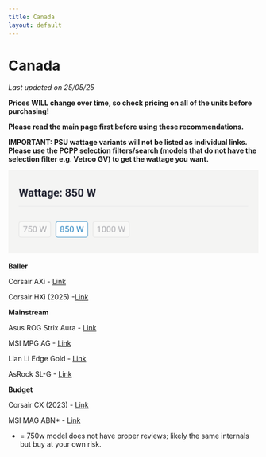 ```yaml
---
title: Canada
layout: default
---
```


# Canada

*Last updated on 25/05/25*

**Prices WILL change over time, so check pricing on all of the units before purchasing!**

**Please read the main page first before using these recommendations.**

**IMPORTANT: PSU wattage variants will not be listed as individual links. Please use the PCPP selection filters/search (models that do not have the selection filter e.g. Vetroo GV) to get the wattage you want.**

![wattageselection](Screenshot_20250506-224510.png)

**Baller**

Corsair AXi - [Link](https://ca.pcpartpicker.com/product/cJbwrH/corsair-ax1600i-1600-w-80-titanium-certified-fully-modular-atx-power-supply-cp-9020087-na)

Corsair HXi (2025) -[Link](https://ca.pcpartpicker.com/product/ghjv6h/corsair-hx1200i-2025-1200-w-80-platinum-certified-fully-modular-atx-power-supply-cp-9020307-na)

**Mainstream**

Asus ROG Strix Aura - [Link](https://ca.pcpartpicker.com/product/Rystt6/asus-rog-strix-aura-edition-850-w-80-gold-certified-fully-modular-atx-power-supply-rog-strix-850g-aura-gaming)

MSI MPG AG - [Link](https://ca.pcpartpicker.com/product/nhC48d/msi-mpg-a850g-pcie5-850-w-80-gold-certified-fully-modular-atx-power-supply-mpg-a850g-pcie5)

Lian Li Edge Gold - [Link](https://ca.pcpartpicker.com/product/XTBFf7/lian-li-edge-gold-850-w-80-gold-certified-fully-modular-atx-power-supply-eg0850g-black)

AsRock SL-G - [Link](https://ca.pcpartpicker.com/product/NDCZxr/asrock-steel-legend-sl-750g-750-w-80-gold-certified-fully-modular-atx-power-supply-sl-750g)

**Budget**

Corsair CX (2023) - [Link](https://ca.pcpartpicker.com/product/nNTZxr/corsair-cx-2023-650-w-80-bronze-certified-atx-power-supply-cp-9020278-na)

MSI MAG ABN* - [Link](https://ca.pcpartpicker.com/product/8LNxFT/msi-mag-a-bn-650-w-80-bronze-certified-atx-power-supply-mag-a650bn)

* = 750w model does not have proper reviews; likely the same internals but buy at your own risk.
